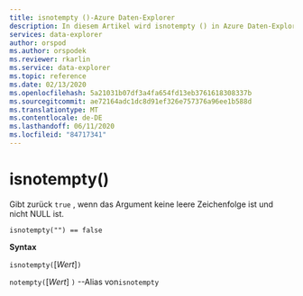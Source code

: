 ```yaml
---
title: isnotempty ()-Azure Daten-Explorer
description: In diesem Artikel wird isnotempty () in Azure Daten-Explorer beschrieben.
services: data-explorer
author: orspod
ms.author: orspodek
ms.reviewer: rkarlin
ms.service: data-explorer
ms.topic: reference
ms.date: 02/13/2020
ms.openlocfilehash: 5a21031b07df3a4fa654fd13eb3761618308337b
ms.sourcegitcommit: ae72164adc1dc8d91ef326e757376a96ee1b588d
ms.translationtype: MT
ms.contentlocale: de-DE
ms.lasthandoff: 06/11/2020
ms.locfileid: "84717341"
---
```

# <a name="isnotempty"></a>isnotempty()

Gibt zurück `true` , wenn das Argument keine leere Zeichenfolge ist und nicht NULL ist.

```kusto
isnotempty("") == false
```

**Syntax**

`isnotempty(`[*Wert*]`)`

`notempty(`[*Wert*] `)` --Alias von`isnotempty`
